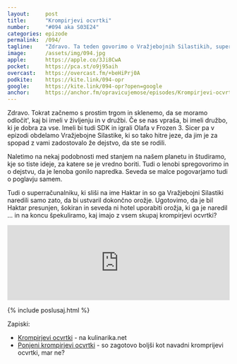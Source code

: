 ```yaml
---
layout: 	post
title:  	"Krompirjevi ocvrtki"
number: 	"#094 aka S03E24"
categories:	epizode
permalink:	/094/
tagline: 	"Zdravo. Ta teden govorimo o Vražjebojnih Silastikih, superračunalniku po imenu Haktar in krompirju. In še čem. Ter krompirjevih ocvrtkih."
image:		/assets/img/094.jpg
apple:		https://apple.co/3Ji8CwA
pocket:		https://pca.st/o9j95aih
overcast:	https://overcast.fm/+beHiPrj0A
podkite:	https://kite.link/094-opr
google:		https://kite.link/094-opr?open=google
anchor:		https://anchor.fm/opravicujemose/episodes/Krompirjevi-ocvrtki-e1flsfm
---
```


Zdravo. Tokrat začnemo s prostim trgom in sklenemo, da se moramo odločit', kaj bi imeli v življenju in v družbi. Če se nas vpraša, bi imeli družbo, ki je dobra za vse. Imeli bi tudi SDK in igrali Olafa v Frozen 3. Sicer pa v epizodi obdelamo Vražjebojne Silastike, ki so tako hitre jeze, da jim je za spopad z vami zadostovalo že dejstvo, da ste se rodili. 

Naletimo na nekaj podobnosti med stanjem na našem planetu in študiramo, kje so tiste ideje, za katere se je vredno boriti. Tudi o lenobi spregovorimo in o dejstvu, da je lenoba gonilo napredka. Seveda se malce pogovarjamo tudi o poglavju samem. 

Tudi o superračunalniku, ki sliši na ime Haktar in so ga Vražjebojni Silastiki naredili samo zato, da bi ustvaril dokončno orožje. Ugotovimo, da je bil Haktar presunjen, šokiran in seveda ni hotel uporabiti orožja, ki ga je naredil ... in na koncu špekuliramo, kaj imajo z vsem skupaj krompirjevi ocvrtki? 

<iframe src="https://www.listennotes.com/podcasts/opravičujemo-se-za/krompirjevi-ocvrtki-zrGBNJ1Z2ny/embed/" height="170px" width="100%" style="width: 1px; min-width: 100%;" loading="lazy" frameborder="0" scrolling="no"></iframe>

{% include poslusaj.html %}

Zapiski:
- [Krompirjevi ocvrtki](https://www.kulinarika.net/recepti/priloge/krompir/krompirjevi-ocvrtki/4241/) - na kulinarika.net
- [Ponjeni krompirjevi ocvrtki](https://www.mojirecepti.com/recept/polnjeni-krompirjevi-ocvrtki.html) - so zagotovo boljši kot navadni kromprijevi ocvrtki, mar ne?